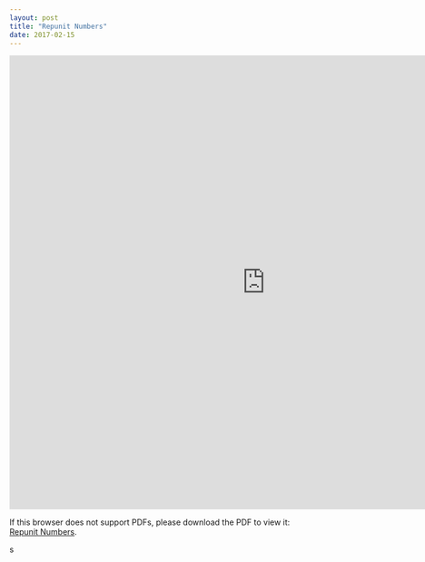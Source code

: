 ```yaml
---
layout: post
title: "Repunit Numbers"
date: 2017-02-15
---
```

<iframe width='900' height='800' src='http://billchuang.com/files/02152017.pdf' frameborder='0' allowfullscreen></iframe>


<p>If this browser does not support PDFs, please download the PDF to view it: <a href="http://billchuang.com/files/02152017.pdf" target="_blank">Repunit Numbers</a>.</p>s